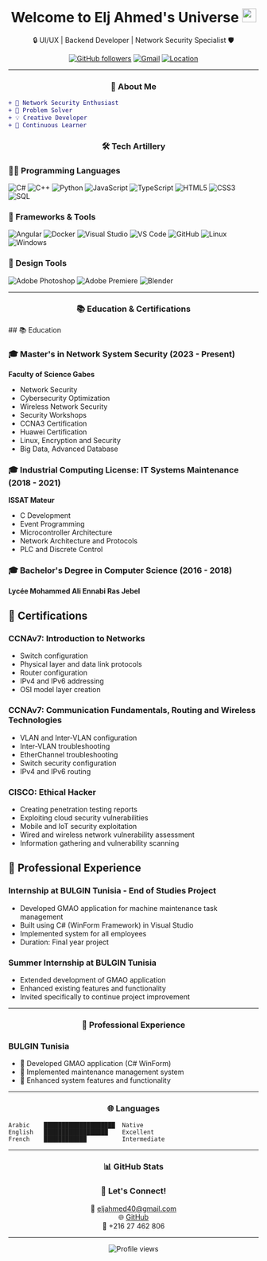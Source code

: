<div align="center">
  <h1>
    Welcome to Elj Ahmed's Universe
    <img src="https://media.giphy.com/media/hvRJCLFzcasrR4ia7z/giphy.gif" width="28">
  </h1>
  
  <p>🔒 UI/UX | Backend Developer | Network Security Specialist 🛡️</p>

  [![GitHub followers](https://img.shields.io/github/followers/ahmed-elj?style=social)](https://github.com/ahmed-elj)
  [![Gmail](https://img.shields.io/badge/-Gmail-red?style=flat-square&logo=Gmail&logoColor=white)](mailto:eljahmed40@gmail.com)
  [![Location](https://img.shields.io/badge/Location-Bizerte%2C%20Tunisia-blue)](https://www.google.com/maps/place/Bizerte)
</div>

---

<div align="center">
  <h3>💫 About Me</h3>
</div>

```diff
+ 🔭 Network Security Enthusiast
+ 🎯 Problem Solver
+ 💡 Creative Developer
+ 🌱 Continuous Learner
```

<div align="center">
  <h3>🛠️ Tech Artillery</h3>
</div>

### 👨‍💻 Programming Languages
![C#](https://img.shields.io/badge/C%23-%23239120.svg?style=for-the-badge&logo=c-sharp&logoColor=white)
![C++](https://img.shields.io/badge/C++-%2300599C.svg?style=for-the-badge&logo=c%2B%2B&logoColor=white)
![Python](https://img.shields.io/badge/Python-3670A0?style=for-the-badge&logo=python&logoColor=ffdd54)
![JavaScript](https://img.shields.io/badge/JavaScript-%23323330.svg?style=for-the-badge&logo=javascript&logoColor=%23F7DF1E)
![TypeScript](https://img.shields.io/badge/TypeScript-%23007ACC.svg?style=for-the-badge&logo=typescript&logoColor=white)
![HTML5](https://img.shields.io/badge/HTML5-%23E34F26.svg?style=for-the-badge&logo=html5&logoColor=white)
![CSS3](https://img.shields.io/badge/CSS3-%231572B6.svg?style=for-the-badge&logo=css3&logoColor=white)
![SQL](https://img.shields.io/badge/SQL-%2300f.svg?style=for-the-badge&logo=mysql&logoColor=white)

### 🧰 Frameworks & Tools
![Angular](https://img.shields.io/badge/Angular-%23DD0031.svg?style=for-the-badge&logo=angular&logoColor=white)
![Docker](https://img.shields.io/badge/Docker-%230db7ed.svg?style=for-the-badge&logo=docker&logoColor=white)
![Visual Studio](https://img.shields.io/badge/Visual%20Studio-5C2D91.svg?style=for-the-badge&logo=visual-studio&logoColor=white)
![VS Code](https://img.shields.io/badge/VS%20Code-0078d7.svg?style=for-the-badge&logo=visual-studio-code&logoColor=white)
![GitHub](https://img.shields.io/badge/Github-%23121011.svg?style=for-the-badge&logo=github&logoColor=white)
![Linux](https://img.shields.io/badge/Linux-FCC624?style=for-the-badge&logo=linux&logoColor=black)
![Windows](https://img.shields.io/badge/Windows-0078D6?style=for-the-badge&logo=windows&logoColor=white)

### 🎨 Design Tools
![Adobe Photoshop](https://img.shields.io/badge/Adobe%20Photoshop-%2331A8FF.svg?style=for-the-badge&logo=adobe%20photoshop&logoColor=white)
![Adobe Premiere](https://img.shields.io/badge/Adobe%20Premiere-9999FF.svg?style=for-the-badge&logo=Adobe%20Premiere%20Pro&logoColor=white)
![Blender](https://img.shields.io/badge/Blender-%23F5792A.svg?style=for-the-badge&logo=blender&logoColor=white)

---

<div align="center">
  <h3>📚 Education & Certifications</h3>
</div>## 📚 Education

### 🎓 Master's in Network System Security (2023 - Present)
**Faculty of Science Gabes**
- Network Security
- Cybersecurity Optimization
- Wireless Network Security
- Security Workshops
- CCNA3 Certification
- Huawei Certification
- Linux, Encryption and Security
- Big Data, Advanced Database

### 🎓 Industrial Computing License: IT Systems Maintenance (2018 - 2021)
**ISSAT Mateur**
- C Development
- Event Programming
- Microcontroller Architecture
- Network Architecture and Protocols
- PLC and Discrete Control

### 🎓 Bachelor's Degree in Computer Science (2016 - 2018)
**Lycée Mohammed Ali Ennabi Ras Jebel**

## 📜 Certifications

### CCNAv7: Introduction to Networks
- Switch configuration
- Physical layer and data link protocols
- Router configuration
- IPv4 and IPv6 addressing
- OSI model layer creation

### CCNAv7: Communication Fundamentals, Routing and Wireless Technologies
- VLAN and Inter-VLAN configuration
- Inter-VLAN troubleshooting
- EtherChannel troubleshooting
- Switch security configuration
- IPv4 and IPv6 routing

### CISCO: Ethical Hacker
- Creating penetration testing reports
- Exploiting cloud security vulnerabilities
- Mobile and IoT security exploitation
- Wired and wireless network vulnerability assessment
- Information gathering and vulnerability scanning

## 💼 Professional Experience

### Internship at BULGIN Tunisia - End of Studies Project
- Developed GMAO application for machine maintenance task management
- Built using C# (WinForm Framework) in Visual Studio
- Implemented system for all employees
- Duration: Final year project

### Summer Internship at BULGIN Tunisia
- Extended development of GMAO application
- Enhanced existing features and functionality
- Invited specifically to continue project improvement
---

<div align="center">
  <h3>💼 Professional Experience</h3>
</div>

### BULGIN Tunisia
- 🔹 Developed GMAO application (C# WinForm)
- 🔹 Implemented maintenance management system
- 🔹 Enhanced system features and functionality

---

<div align="center">
  <h3>🌐 Languages</h3>
</div>

```
Arabic    ████████████████████  Native
English   ██████████████████    Excellent
French    ████████████          Intermediate
```

---

<div align="center">
  <h3>📊 GitHub Stats</h3>

  <!-- You can add GitHub stats here using:
  ![Your GitHub stats](https://github-readme-stats.vercel.app/api?username=ahmed-elj&show_icons=true&theme=radical)
  -->

  <h3>🤝 Let's Connect!</h3>
  
  📧 [eljahmed40@gmail.com](mailto:eljahmed40@gmail.com)<br>
  🌐 [GitHub](https://github.com/ahmed-elj)<br>
  📱 +216 27 462 806
</div>

---

<div align="center">
  <img src="https://komarev.com/ghpvc/?username=ahmed-elj&style=flat-square&color=blue" alt="Profile views"/>
</div>
